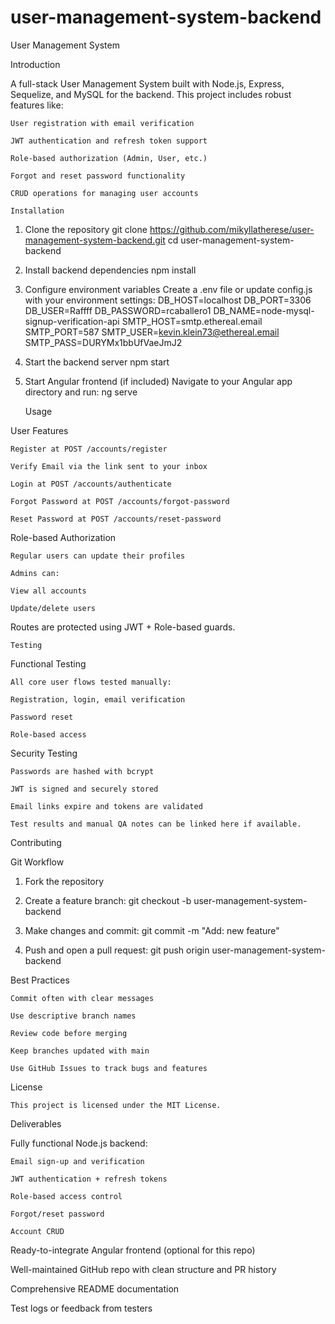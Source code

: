 # user-management-system-backend

User Management System

Introduction

A full-stack User Management System built with Node.js, Express, Sequelize, and MySQL for the backend. This project includes robust features like:

    User registration with email verification

    JWT authentication and refresh token support

    Role-based authorization (Admin, User, etc.)

    Forgot and reset password functionality

    CRUD operations for managing user accounts

    Installation



1. Clone the repository
    git clone https://github.com/mikyllatherese/user-management-system-backend.git
    cd user-management-system-backend

2. Install backend dependencies
    npm install

3. Configure environment variables
Create a .env file or update config.js with your environment settings:
    DB_HOST=localhost
    DB_PORT=3306
    DB_USER=Raffff
    DB_PASSWORD=rcaballero1
    DB_NAME=node-mysql-signup-verification-api
    SMTP_HOST=smtp.ethereal.email
    SMTP_PORT=587
    SMTP_USER=kevin.klein73@ethereal.email
    SMTP_PASS=DURYMx1bbUfVaeJmJ2

4. Start the backend server
    npm start

5. Start Angular frontend (if included)
Navigate to your Angular app directory and run:
    ng serve



    Usage

 User Features

    Register at POST /accounts/register

    Verify Email via the link sent to your inbox

    Login at POST /accounts/authenticate

    Forgot Password at POST /accounts/forgot-password

    Reset Password at POST /accounts/reset-password

 Role-based Authorization

    Regular users can update their profiles

    Admins can:

    View all accounts

    Update/delete users

Routes are protected using JWT + Role-based guards.



    Testing

 Functional Testing

    All core user flows tested manually:

    Registration, login, email verification

    Password reset

    Role-based access

 Security Testing

    Passwords are hashed with bcrypt

    JWT is signed and securely stored

    Email links expire and tokens are validated

    Test results and manual QA notes can be linked here if available.



Contributing

Git Workflow
1. Fork the repository
    
2. Create a feature branch:
    git checkout -b user-management-system-backend

3. Make changes and commit:
    git commit -m "Add: new feature"

4. Push and open a pull request:
    git push origin user-management-system-backend



Best Practices

    Commit often with clear messages

    Use descriptive branch names

    Review code before merging

    Keep branches updated with main

    Use GitHub Issues to track bugs and features



License

    This project is licensed under the MIT License.



Deliverables

 Fully functional Node.js backend:

    Email sign-up and verification

    JWT authentication + refresh tokens

    Role-based access control

    Forgot/reset password

    Account CRUD
 Ready-to-integrate Angular frontend (optional for this repo)

 Well-maintained GitHub repo with clean structure and PR history

 Comprehensive README documentation

 Test logs or feedback from testers